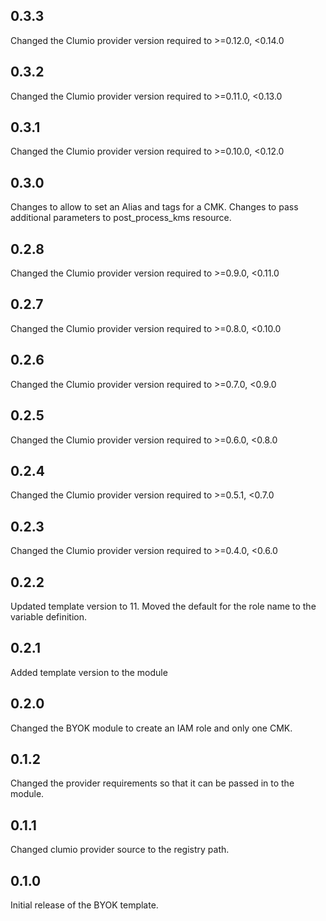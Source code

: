 ## 0.3.3
Changed the Clumio provider version required to >=0.12.0, <0.14.0

## 0.3.2
Changed the Clumio provider version required to >=0.11.0, <0.13.0

## 0.3.1
Changed the Clumio provider version required to >=0.10.0, <0.12.0

## 0.3.0
Changes to allow to set an Alias and tags for a CMK.
Changes to pass additional parameters to post_process_kms resource.

## 0.2.8
Changed the Clumio provider version required to >=0.9.0, <0.11.0

## 0.2.7
Changed the Clumio provider version required to >=0.8.0, <0.10.0

## 0.2.6
Changed the Clumio provider version required to >=0.7.0, <0.9.0

## 0.2.5
Changed the Clumio provider version required to >=0.6.0, <0.8.0

## 0.2.4
Changed the Clumio provider version required to >=0.5.1, <0.7.0

## 0.2.3
Changed the Clumio provider version required to >=0.4.0, <0.6.0

## 0.2.2
Updated template version to 11.
Moved the default for the role name to the variable definition.

## 0.2.1
Added template version to the module

## 0.2.0
Changed the BYOK module to create an IAM role and only one CMK.

## 0.1.2
Changed the provider requirements so that it can be passed in to the module.

## 0.1.1
Changed clumio provider source to the registry path.

## 0.1.0
Initial release of the BYOK template.
